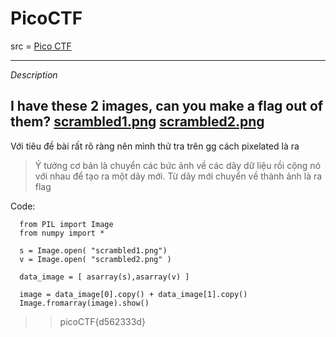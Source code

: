 # PicoCTF

src = [Pico CTF](https://play.picoctf.org/practice/challenge/100?category=2&page=1)

----
_Description_

I have these 2 images, can you make a flag out of them? [scrambled1.png](https://mercury.picoctf.net/static/75e646e4ad19967ca1811f895fb40465/scrambled1.png)  [scrambled2.png](https://mercury.picoctf.net/static/75e646e4ad19967ca1811f895fb40465/scrambled2.png)
----

  Với tiêu đề bài rất rõ ràng nên mình thử tra trên gg cách pixelated là ra
  > Ý tưởng cơ bản là chuyển các bức ảnh về các dãy dữ liệu rồi cộng nó với nhau để tạo ra một dãy mới. Từ dãy mới chuyển về thành ảnh là ra flag
 
  Code:
  
      from PIL import Image
      from numpy import *
      
      s = Image.open( "scrambled1.png")
      v = Image.open( "scrambled2.png" )
      
      data_image = [ asarray(s),asarray(v) ]
      
      image = data_image[0].copy() + data_image[1].copy()
      Image.fromarray(image).show()
>> picoCTF{d562333d}
